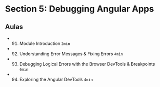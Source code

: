 # Section 5: Debugging Angular Apps

## Aulas
- 91. Module Introduction `2min`
- 92. Understanding Error Messages & Fixing Errors `4min`
- 93. Debugging Logical Errors with the Browser DevTools & Breakpoints `6min`
- 94. Exploring the Angular DevTools `4min`
